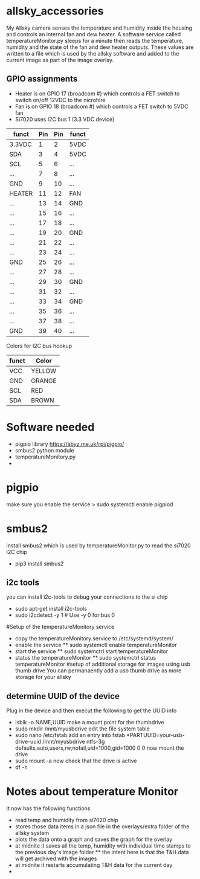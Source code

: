 # allsky_accessories
My Allsky camera senses the temperature and humidity inside the housing and controls an internal fan and dew heater.
A software service called temperatureMonitor.py sleeps for a minute then reads the temperature, humidity and the state of the fan and dew heater outputs. These values are written to a file which is used by the allsky software and added to the current image as part of the image overlay.

## GPIO assignments 
* Heater is on GPIO 17 (broadcom #) which controls a FET switch to switch on/off 12VDC to the nicrohire
* Fan is on GPIO 18 (broadcom #) which controls a FET switch to 5VDC fan 
* Si7020 uses I2C bus 1 (3.3 VDC device)



| funct  | Pin                | Pin    | funct  |
|--------|--------------------|--------|--------|
| 3.3VDC | 1                  | 2      | 5VDC   |
| SDA    | 3                  | 4      | 5VDC   |
| SCL   | 5                  | 6      | ...   |
| ...    | 7                | 8    | ...    |
| GND    | 9                | 10    | ...    |
| HEATER    | 11                | 12    | FAN    |
| ...    | 13                | 14    | GND    |
| ...    | 15                | 16    | ...    |
| ...    | 17                | 18    | ...    |
| ...    | 19                | 20    | GND    |
| ...    | 21                | 22    | ...    |
| ...    | 23                | 24    | ...    |
| GND    | 25                | 26    | ...    |
| ...    | 27                | 28    | ...    |
| ...    | 29                | 30    | GND    |
| ...    | 31                | 32    | ...    |
| ...    | 33                | 34    | GND    |
| ...    | 35                | 36    | ...    |
| ...    | 37                | 38    | ...    |
| GND    | 39                | 40    | ...    |


Colors for I2C bus hookup

| funct | Color |
|-------|-------|
| VCC | YELLOW |
| GND | ORANGE |
| SCL | RED |
| SDA| BROWN |

# Software needed
* pigpio library https://abyz.me.uk/rpi/pigpio/
* smbus2 python module
* temperatureMonitory.py 
* 

# pigpio
make sure you enable the service > sudo systemctl enable pigpiod 

# smbus2 
install smbus2 which is used by temperatureMonitor.py to read the si7020 I2C chip
* pip3 install smbus2
## i2c tools
you can install i2c-tools to debug your connections to the si chip
* sudo apt-get install i2c-tools
* sudo i2cdetect -y 1   # Use -y 0 for bus 0

#Setup of the temperatureMonitory service
* copy the temperatureMonitory.service to /etc/systemd/system/
* enable the service
** sudo systemctl enable temperatureMonitor
* start the service
** sudo systemctrl start temperatureMonitor
* status the temperatureMonitor
** sudo systemctrl status temperatureMonitor
#setup of additional storage for images using usb thumb drive
You can permanaently add a usb thumb drive as more storage for your allsky
## determine UUID of the device
Plug in the device and then execut the following to get the UUID info
* lsblk -o NAME,UUID
make a mount point for the thumbdrive
* sudo mkdir /mnt/myusbdrive
edit the file system table
* sudo nano /etc/fstab
add an entry into fstab
*PARTUUID=your-usb-drive-uuid /mnt/myusbdrive ntfs-3g defaults,auto,users,rw,nofail,uid=1000,gid=1000 0 0
now mount the drive
* sudo mount -a
now check that the drive is active
* df -h

# Notes about temperature Monitor
It now has the following functions
* read temp and humidity from si7020 chip
* stores those data items in a json file in the overlays/extra folder of the allsky system
* plots the data onto a graph and saves the graph for the overlay
* at midnite it saves all the temp, humidity with individual time stamps to the previous day's image folder
  ** the intent here is that the T&H data will get archived with the images
* at midnite it restarts accumulating T&H data for the current day
* 






